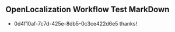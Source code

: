 ## OpenLocalization Workflow Test MarkDown
* 0d4f10af-7c7d-425e-8db5-0c3ce422d6e5 thanks!

<!--HONumber=Aug16_HO4-->


